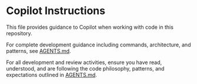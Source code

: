 # Copilot Instructions

This file provides guidance to Copilot when working with code in this repository.

For complete development guidance including commands, architecture, and patterns, see [AGENTS.md](../AGENTS.md).

For all development and review activities, ensure you have read, understood, and are following the code philosophy, patterns, and expectations outlined in [AGENTS.md](../AGENTS.md).
